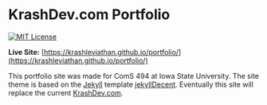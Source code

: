 # KrashDev.com Portfolio
[![MIT License](https://img.shields.io/badge/license-MIT-green.svg)](#license)

**Live Site:** [https://krashleviathan.github.io/portfolio/](https://krashleviathan.github.io/portfolio/)

This portfolio site was made for ComS 494 at Iowa State University.
The site theme is based on the [Jekyll](https://jekyllrb.com/docs/home/) template
[jekyllDecent](https://github.com/jwillmer/jekyllDecent). Eventually this site
will replace the current [KrashDev.com](http://krashdev.com/).
